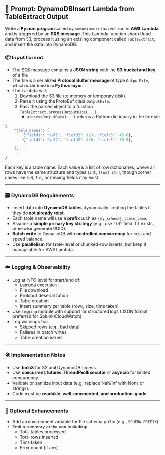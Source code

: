## 🧠 Prompt: DynamoDBInsert Lambda from TableExtract Output

Write a **Python program** called `DynamoDBInsert` that will run in **AWS Lambda** and is triggered by an **SQS message**. This Lambda function should load data from S3, process it using an existing component called `TableExtract`, and insert the data into DynamoDB.

### 📦 Input Format
- The SQS message contains a **JSON string** with the **S3 bucket and key** of a file.
- The file is a serialized **Protocol Buffer message** of type `OutputFile`, which is defined in a **Python layer**.
- The Lambda will:
  1. Download the S3 file (to memory or temporary disk).
  2. Parse it using the ProtoBuf class `OutputFile`.
  3. Pass the parsed object to a function `TableExtract.processOutputData(...)`.
     - `processOutputData(...)` returns a Python dictionary in the format:

```python
{
    "table_name1": [
        {"field1": "val1", "field2": 123, "field3": 45.6},
        {"field1": "val2", "field2": 456, "field3": 78.9},
        ...
    ],
    ...
}
```

Each key is a table name. Each value is a list of row dictionaries, where all rows have the same structure and types (`int`, `float`, `str`), though corner cases like `NaN`, `Inf`, or missing fields may exist.

---

### 🗃️ DynamoDB Requirements
- Insert data into **DynamoDB tables**, dynamically creating the tables if they do **not already exist**.
- Each table name will use a **prefix** such as `{my_schema}_table_name`.
- Assume a **simple primary key strategy** (e.g., use `"id"` field if it exists, otherwise generate UUID).
- **Batch write** to DynamoDB with **controlled concurrency** for cost and speed balance.
- Use **parallelism** for table-level or chunked-row inserts, but keep it manageable for AWS Lambda.

---

### ☁️ Logging & Observability
- Log at INFO level for start/end of:
  - Lambda execution
  - File download
  - Protobuf deserialization
  - Table creation
  - Insert summary per table (rows, size, time taken)
- Use `logging` module with support for structured logs (JSON format preferred for Splunk/CloudWatch).
- Log warnings for:
  - Skipped rows (e.g., bad data)
  - Failures in batch writes
  - Table creation issues

---

### 🛠️ Implementation Notes
- Use **boto3** for S3 and DynamoDB access.
- Use **concurrent.futures.ThreadPoolExecutor** or **asyncio** for limited concurrency.
- Validate or sanitize input data (e.g., replace NaN/Inf with None or strings).
- Code must be **readable, well-commented, and production-grade**.

---

### 🧪 Optional Enhancements
- Add an environment variable for the schema prefix (e.g., `SCHEMA_PREFIX`).
- Emit a summary at the end including:
  - Total tables processed
  - Total rows inserted
  - Time taken
  - Error count (if any)
